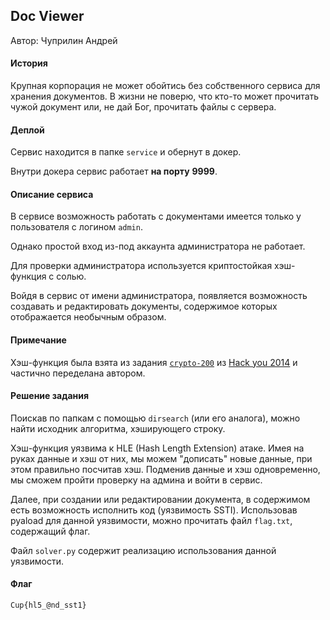 ## Doc Viewer
Автор: Чуприлин Андрей

#### История
Крупная корпорация не может обойтись без собственного сервиса для хранения документов. В жизни не поверю, что кто-то может прочитать чужой документ или, не дай Бог, прочитать файлы с сервера.


#### Деплой

Сервис находится в папке `service` и обернут в докер.

Внутри докера сервис работает **на порту** **9999**.


#### Описание сервиса

В сервисе возможность работать с документами имеется только у пользователя с логином `admin`.

Однако простой вход из-под аккаунта администратора не работает.

Для проверки администратора используется криптостойкая хэш-функция с солью.

Войдя в сервис от имени администратора, появляется возможность создавать и редактировать документы, содержимое которых отображается необычным образом.


#### Примечание

Хэш-функция была взята из задания [`crypto-200`](http://2014.hackyou.ctf.su/files/crypto200.py) из [Hack you 2014](http://2014.hackyou.ctf.su/) и частично переделана автором.



#### Решение задания

Поискав по папкам с помощью `dirsearch` (или его аналога), можно найти исходник алгоритма, хэширующего строку.

Хэш-функция уязвима к HLE (Hash Length Extension) атаке. Имея на руках данные и хэш от них, мы можем "дописать" новые данные, при этом правильно посчитав хэш. Подменив данные и хэш одновременно, мы сможем пройти проверку на админа и войти в сервис.

Далее, при создании или редактировании документа, в содержимом есть возможность исполнить код (уязвимость SSTI). Использовав pyaload для данной уязвимости, можно прочитать файл `flag.txt`, содержащий флаг.

Файл `solver.py` содержит реализацию использования данной уязвимости.

#### Флаг
```
Cup{hl5_@nd_sst1}
```
